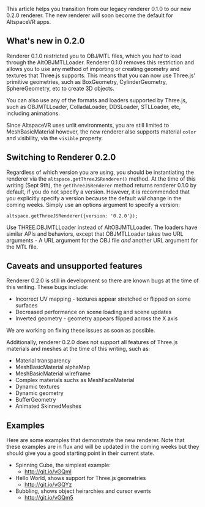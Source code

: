 This article helps you transition from our legacy renderer 0.1.0 to our new 
0.2.0 renderer. The new renderer will soon become the default for AltspaceVR 
apps.

## What's new in 0.2.0

Renderer 0.1.0 restricted you to OBJ/MTL files, which you _had_ to load through
the AltOBJMTLLoader. Renderer 0.1.0 removes this restriction and allows you to
use any method of importing or creating geometry and textures that Three.js
supports. This means that you can now use Three.js' primitive geometries,
such as BoxGeometry, CylinderGeometry, SphereGeometry, etc to create 3D objects.

You can also use any of the formats and loaders supported by Three.js, such as
OBJMTLLoader, ColladaLoader, DDSLoader, STLLoader, etc, including animations.

Since AltspaceVR uses unlit environments, you are still limited to 
MeshBasicMaterial however, the new renderer also supports material `color` and 
visibility, via the `visible` property. 

## Switching to Renderer 0.2.0

Regardless of which version you are using, you should be instantiating the
renderer via the `altspace.getThreeJSRenderer()` method. At the time of this
writing (Sept 9th), the `getThreeJSRenderer` method returns renderer 
0.1.0 by default, if you do not specify a version. However, it is recommended
that you explicitly specify a version because the default _will_ change in 
the coming weeks. Simply use an options argument to specify a version:

    altspace.getThreeJSRenderer({version: '0.2.0'});

Use THREE.OBJMTLLoader instead of AltOBJMTLLoader. The loaders have similar
APIs and behaviors, except that OBJMTLLoader takes two URL arguments - 
A URL argument for the OBJ file _and_ another URL argument for the MTL file.

## Caveats and unsupported features

Renderer 0.2.0 is still in development so there are known bugs at the time of
this writing. These bugs include:

- Incorrect UV mapping - textures appear stretched or flipped on some surfaces
- Decreased performance on scene loading and scene updates
- Inverted geometry - geometry appears flipped across the X axis

We are working on fixing these issues as soon as possible.

Additionally, renderer 0.2.0 does not support all features of Three.js materials
and meshes at the time of this writing, such as:

- Material transparency
- MeshBasicMaterial alphaMap
- MeshBasicMaterial wireframe
- Complex materials suchs as MeshFaceMaterial
- Dynamic textures
- Dynamic geometry
- BufferGeometry
- Animated SkinnedMeshes

## Examples

Here are some examples that demonstrate the new renderer. Note that these 
examples are in flux and will be updated in the coming weeks but they should
give you a good starting point in their current state.

- Spinning Cube, the simplest example:
  - http://git.io/vGQml
- Hello World, shows support for Three.js geometries
  - http://git.io/vGQYz
- Bubbling, shows object heirarchies and cursor events
  - http://git.io/vGQm5
